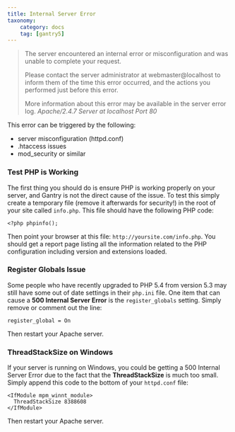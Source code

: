 ```yaml
---
title: Internal Server Error
taxonomy:
    category: docs
    tag: [gantry5]
---
```


> The server encountered an internal error or misconfiguration and was unable to complete your request.
>
> Please contact the server administrator at webmaster@localhost to inform them of the time this error occurred, and the actions you performed just before this error.
>
> More information about this error may be available in the server error log.
> <cite>Apache/2.4.7 Server at localhost Port 80</cite>

This error can be triggered by the following:

- server misconfiguration (httpd.conf)
- .htaccess issues
- mod_security or similar

### Test PHP is Working

The first thing you should do is ensure PHP is working properly on your server, and Gantry is not the direct cause of the issue.  To test this simply create a temporary file (remove it afterwards for security!) in the root of your site called `info.php`.  This file should have the following PHP code:

```
<?php phpinfo();
```

Then point your browser at this file: `http://yoursite.com/info.php`.  You should get a report page listing all the information related to the PHP configuration including version and extensions loaded.

### Register Globals Issue

Some people who have recently upgraded to PHP 5.4 from version 5.3 may still have some out of date settings in their `php.ini` file.  One item that can cause a **500 Internal Server Error** is the `register_globals` setting.  Simply remove or comment out the line:

```
register_global = On
```

Then restart your Apache server.

### ThreadStackSize on Windows

If your server is running on Windows, you could be getting a 500 Internal Server Error due to the fact that the **ThreadStackSize** is much too small.  Simply append this code to the bottom of your `httpd.conf` file:

```
<IfModule mpm_winnt_module>
  ThreadStackSize 8388608
</IfModule>
```

Then restart your Apache server.
